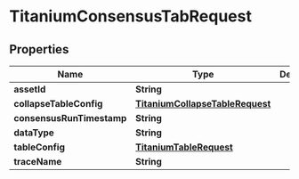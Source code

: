 

# TitaniumConsensusTabRequest


## Properties

| Name | Type | Description | Notes |
|------------ | ------------- | ------------- | -------------|
|**assetId** | **String** |  |  [optional] |
|**collapseTableConfig** | [**TitaniumCollapseTableRequest**](TitaniumCollapseTableRequest.md) |  |  [optional] |
|**consensusRunTimestamp** | **String** |  |  [optional] |
|**dataType** | **String** |  |  [optional] |
|**tableConfig** | [**TitaniumTableRequest**](TitaniumTableRequest.md) |  |  [optional] |
|**traceName** | **String** |  |  [optional] |



